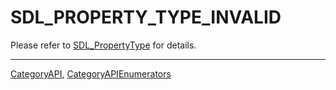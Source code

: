 # SDL_PROPERTY_TYPE_INVALID

Please refer to [SDL_PropertyType](SDL_PropertyType) for details.

----
[CategoryAPI](CategoryAPI), [CategoryAPIEnumerators](CategoryAPIEnumerators)

